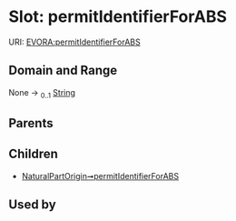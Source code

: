 
# Slot: permitIdentifierForABS



URI: [EVORA:permitIdentifierForABS](https://evora-project.eu/permitIdentifierForABS)


## Domain and Range

None &#8594;  <sub>0..1</sub> [String](types/String.md)

## Parents


## Children

 *  [NaturalPartOrigin➞permitIdentifierForABS](NaturalPartOrigin_permitIdentifierForABS.md)

## Used by

